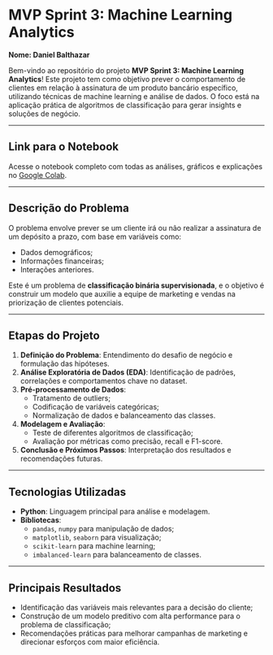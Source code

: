 # **MVP Sprint 3: Machine Learning Analytics**

**Nome: Daniel Balthazar**

Bem-vindo ao repositório do projeto **MVP Sprint 3: Machine Learning Analytics**!
Este projeto tem como objetivo prever o comportamento de clientes em relação à assinatura de um produto bancário específico, utilizando técnicas de machine learning e análise de dados. O foco está na aplicação prática de algoritmos de classificação para gerar insights e soluções de negócio.

---
## **Link para o Notebook**

Acesse o notebook completo com todas as análises, gráficos e explicações no [Google Colab](https://colab.research.google.com/github/Danielbalthazar/MVP-Sprint-Machine-Learning-Analytics/blob/main/MVP_Machine_Learning_Analytics.ipynb).

---
## **Descrição do Problema**

O problema envolve prever se um cliente irá ou não realizar a assinatura de um depósito a prazo, com base em variáveis como:
- Dados demográficos;
- Informações financeiras;
- Interações anteriores.

Este é um problema de **classificação binária supervisionada**, e o objetivo é construir um modelo que auxilie a equipe de marketing e vendas na priorização de clientes potenciais.

---

## **Etapas do Projeto**

1. **Definição do Problema**: Entendimento do desafio de negócio e formulação das hipóteses.
2. **Análise Exploratória de Dados (EDA)**: Identificação de padrões, correlações e comportamentos chave no dataset.
3. **Pré-processamento de Dados**:
   - Tratamento de outliers;
   - Codificação de variáveis categóricas;
   - Normalização de dados e balanceamento das classes.
4. **Modelagem e Avaliação**:
   - Teste de diferentes algoritmos de classificação;
   - Avaliação por métricas como precisão, recall e F1-score.
5. **Conclusão e Próximos Passos**: Interpretação dos resultados e recomendações futuras.

---

## **Tecnologias Utilizadas**

- **Python**: Linguagem principal para análise e modelagem.
- **Bibliotecas**:
  - `pandas`, `numpy` para manipulação de dados;
  - `matplotlib`, `seaborn` para visualização;
  - `scikit-learn` para machine learning;
  - `imbalanced-learn` para balanceamento de classes.

---

## **Principais Resultados**

- Identificação das variáveis mais relevantes para a decisão do cliente;
- Construção de um modelo preditivo com alta performance para o problema de classificação;
- Recomendações práticas para melhorar campanhas de marketing e direcionar esforços com maior eficiência.

